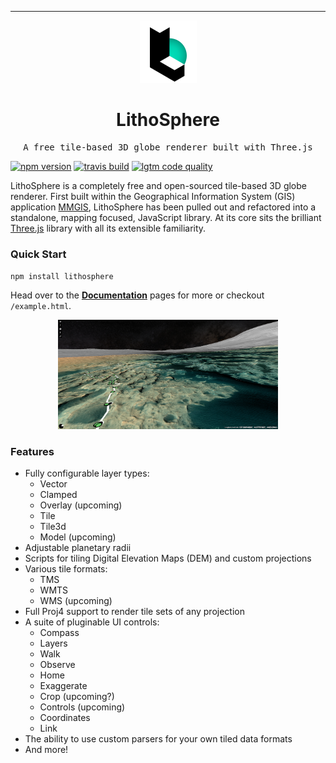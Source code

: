 <hr>

<div align="center">

<span style="display:block;text-align:center">![LithoSphere](/docs/assets/images/logo-small.png)</span>

  <h1 align="center">
      LithoSphere
  </h1>

</div>

<pre align="center">A free tile-based 3D globe renderer built with Three.js</pre>

[![npm version](https://img.shields.io/npm/v/lithosphere.svg?style=flat-square)](https://www.npmjs.com/package/lithosphere)
[![travis build](https://img.shields.io/travis/com/NASA-AMMOS/LithoSphere/master.svg?style=flat-square)](https://travis-ci.com/NASA-AMMOS/LithoSphere)
[![lgtm code quality](https://img.shields.io/lgtm/grade/javascript/g/NASA-AMMOS/LithoSphere.svg?style=flat-square&label=code-quality)](https://lgtm.com/projects/g/NASA-AMMOS/LithoSphere/)

LithoSphere is a completely free and open-sourced tile-based 3D globe renderer. First built within the Geographical Information System (GIS) application [MMGIS](https://github.com/NASA-AMMOS/MMGIS), LithoSphere has been pulled out and refactored into a standalone, mapping focused, JavaScript library. At its core sits the brilliant [Three.js](https://threejs.org/) library with all its extensible familiarity.

### Quick Start

`npm install lithosphere`

Head over to the **[Documentation](https://nasa-ammos.github.io/LithoSphere/)** pages for more or checkout `/example.html`.

<div align="center">

<span style="display:block;text-align:center; width: 70%;">![Example Screenshot](/docs/assets/images/screenshot1.png)</span>

</div>

### Features

-   Fully configurable layer types:
    -   Vector
    -   Clamped
    -   Overlay (upcoming)
    -   Tile
    -   Tile3d
    -   Model (upcoming)
-   Adjustable planetary radii
-   Scripts for tiling Digital Elevation Maps (DEM) and custom projections
-   Various tile formats:
    -   TMS
    -   WMTS
    -   WMS (upcoming)
-   Full Proj4 support to render tile sets of any projection
-   A suite of pluginable UI controls:
    -   Compass
    -   Layers
    -   Walk
    -   Observe
    -   Home
    -   Exaggerate
    -   Crop (upcoming?)
    -   Controls (upcoming)
    -   Coordinates
    -   Link
-   The ability to use custom parsers for your own tiled data formats
-   And more!
